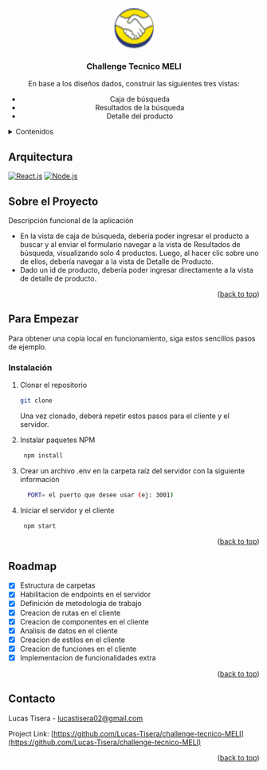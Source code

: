 <a id="readme-top"></a>
<br />
<div align="center">
    <img src="cliente/src/assets/Logo_ML.png" alt="Logo" width="80" height="80">
<h3 align="center">Challenge Tecnico MELI</h3>

  <p align="center">
  En base a los diseños dados, construir las siguientes tres vistas:

  -  Caja de búsqueda
  - Resultados de la búsqueda
  - Detalle del producto 
  



  </p>
</div>

<details>
  <summary>Contenidos</summary>
  <ol>
    <li>
      <a href="#arquitectura">Arquitectura</a>
    </li>
    <li>
      <a href="#about">Sobre el Proyecto</a>
    </li>
    <li>
      <a href="#starter">Para Empezar</a>
      <ul>
        <li><a href="#instalación">Instalación</a></li>
      </ul>
    </li>
    <li><a href="#roadmap">Roadmap</a></li>
    <li><a href="#contacto">Contacto</a></li>
  </ol>
</details>


## Arquitectura

[![React.js][React.js]](https://reactjs.org/)
[![Node.js][Node.js]](https://nodejs.org/es/)

<p id="about"></p>

## Sobre el Proyecto

Descripción funcional de la aplicación
- En la vista de caja de búsqueda, debería poder ingresar el producto a buscar y al enviar el
formulario navegar a la vista de Resultados de búsqueda, visualizando solo 4 productos.
Luego, al hacer clic sobre uno de ellos, debería navegar a la vista de Detalle de Producto.
- Dado un id de producto, debería poder ingresar directamente a la vista de detalle de
producto.

<p align="right">(<a href="#readme-top">back to top</a>)</p>

<p id="starter"></p>

## Para Empezar

Para obtener una copia local en funcionamiento, siga estos sencillos pasos de ejemplo.

### Instalación

1. Clonar el repositorio
   ```sh
   git clone
    ```
   Una vez clonado, deberá repetir estos pasos para el cliente y el servidor.
2. Instalar paquetes NPM
   ```sh
    npm install
    ```
3. Crear un archivo .env en la carpeta raíz del servidor con la siguiente información
    ```sh
      PORT= el puerto que desee usar (ej: 3001)
    ```

4. Iniciar el servidor y el cliente
   ```sh
    npm start
    ```


<p align="right">(<a href="#readme-top">back to top</a>)</p>



## Roadmap

- [x] Estructura de carpetas
- [x] Habilitacion de endpoints en el servidor
- [x] Definición de metodologia de trabajo
- [x] Creacion de rutas en el cliente
- [x] Creacion de componentes en el cliente
- [x] Analisis de datos en el cliente
- [x] Creacion de estilos en el cliente
- [x] Creacion de funciones en el cliente
- [x] Implementacion de funcionalidades extra

<p align="right">(<a href="#readme-top">back to top</a>)</p>


## Contacto

Lucas Tisera - lucastisera02@gmail.com

Project Link: [https://github.com/Lucas-Tisera/challenge-tecnico-MELI](https://github.com/Lucas-Tisera/challenge-tecnico-MELI)

<p align="right">(<a href="#readme-top">back to top</a>)</p>



[React.js]: https://img.shields.io/badge/React-20232A?style=for-the-badge&logo=react&logoColor=61DAFB
[Node.js]: https://img.shields.io/badge/Node-20232A?style=for-the-badge&logo=node.js&logoColor=61DAFB